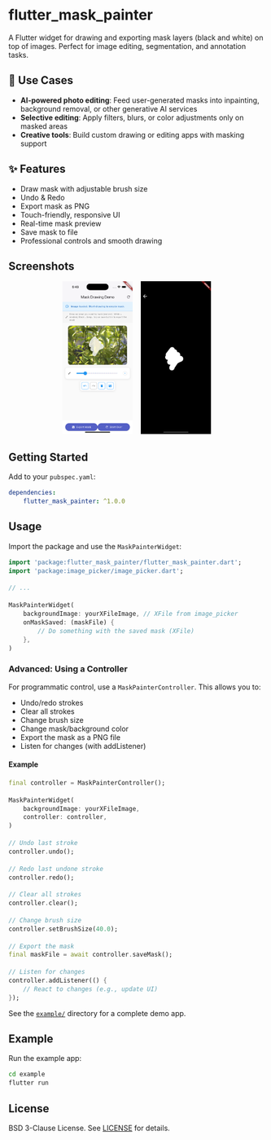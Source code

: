 
# flutter_mask_painter


A Flutter widget for drawing and exporting mask layers (black and white) on top of images. Perfect for image editing, segmentation, and annotation tasks.

## 🚀 Use Cases

- **AI-powered photo editing**: Feed user-generated masks into inpainting, background removal, or other generative AI services  
- **Selective editing**: Apply filters, blurs, or color adjustments only on masked areas  
- **Creative tools**: Build custom drawing or editing apps with masking support

## ✨ Features

- Draw mask with adjustable brush size
- Undo & Redo
- Export mask as PNG
- Touch-friendly, responsive UI
- Real-time mask preview
- Save mask to file
- Professional controls and smooth drawing

## Screenshots

<!-- Add your screenshots here -->
<p align="center">
  <img src="assets/screenshot1.png" height="300" />
    &nbsp;&nbsp;
  <img src="assets/screenshot2.png" height="300" />
</p>

## Getting Started

Add to your `pubspec.yaml`:

```yaml
dependencies:
	flutter_mask_painter: ^1.0.0
```

## Usage


Import the package and use the `MaskPainterWidget`:

```dart
import 'package:flutter_mask_painter/flutter_mask_painter.dart';
import 'package:image_picker/image_picker.dart';

// ...

MaskPainterWidget(
	backgroundImage: yourXFileImage, // XFile from image_picker
	onMaskSaved: (maskFile) {
		// Do something with the saved mask (XFile)
	},
)
```

### Advanced: Using a Controller

For programmatic control, use a `MaskPainterController`. This allows you to:

- Undo/redo strokes
- Clear all strokes
- Change brush size
- Change mask/background color
- Export the mask as a PNG file
- Listen for changes (with addListener)

#### Example

```dart
final controller = MaskPainterController();

MaskPainterWidget(
	backgroundImage: yourXFileImage,
	controller: controller,
)

// Undo last stroke
controller.undo();

// Redo last undone stroke
controller.redo();

// Clear all strokes
controller.clear();

// Change brush size
controller.setBrushSize(40.0);

// Export the mask 
final maskFile = await controller.saveMask();

// Listen for changes
controller.addListener(() {
	// React to changes (e.g., update UI)
});
```

See the [`example/`](example/) directory for a complete demo app.

## Example

Run the example app:

```sh
cd example
flutter run
```

## License

BSD 3-Clause License. See [LICENSE](LICENSE) for details.
